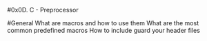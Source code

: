#0x0D. C - Preprocessor

#General
What are macros and how to use them
What are the most common predefined macros
How to include guard your header files
